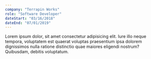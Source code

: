 ```yaml
---
company: "Terrapin Works"
role: "Software Developer"
dateStart: "03/16/2018"
dateEnd: "07/01/2019"
---
```


Lorem ipsum dolor, sit amet consectetur adipisicing elit. Iure illo neque tempora, voluptatem est quaerat voluptas praesentium ipsa dolorem dignissimos nulla ratione distinctio quae maiores eligendi nostrum? Quibusdam, debitis voluptatum.
